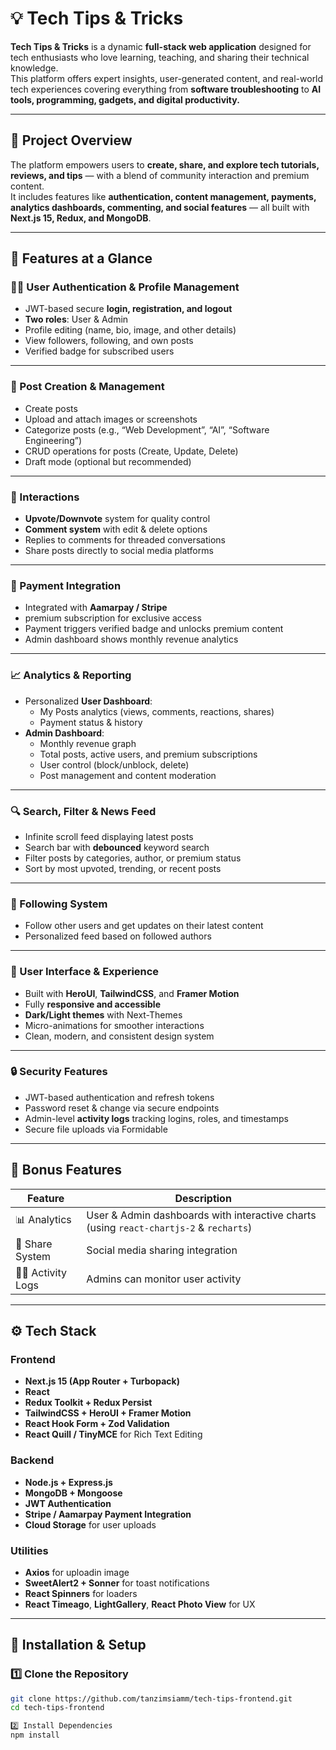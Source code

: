 # 💡 Tech Tips & Tricks

**Tech Tips & Tricks** is a dynamic **full-stack web application** designed for tech enthusiasts who love learning, teaching, and sharing their technical knowledge.  
This platform offers expert insights, user-generated content, and real-world tech experiences covering everything from **software troubleshooting** to **AI tools, programming, gadgets, and digital productivity.**

---

## 🚀 Project Overview

The platform empowers users to **create, share, and explore tech tutorials, reviews, and tips** — with a blend of community interaction and premium content.  
It includes features like **authentication, content management, payments, analytics dashboards, commenting, and social features** — all built with **Next.js 15, Redux, and MongoDB**.

---

## 🧭 Features at a Glance

### 🧑‍💻 User Authentication & Profile Management
- JWT-based secure **login, registration, and logout**
- **Two roles**: User & Admin
- Profile editing (name, bio, image, and other details)
- View followers, following, and own posts
- Verified badge for subscribed users

---

### 📝 Post Creation & Management
- Create posts 
- Upload and attach images or screenshots
- Categorize posts (e.g., “Web Development”, “AI”, “Software Engineering”)
- CRUD operations for posts (Create, Update, Delete)
- Draft mode (optional but recommended)

---

### 💬 Interactions
- **Upvote/Downvote** system for quality control
- **Comment system** with edit & delete options
- Replies to comments for threaded conversations
- Share posts directly to social media platforms

---

### 💸 Payment Integration
- Integrated with **Aamarpay / Stripe**
- premium subscription for exclusive access
- Payment triggers verified badge and unlocks premium content
- Admin dashboard shows monthly revenue analytics

---

### 📈 Analytics & Reporting
- Personalized **User Dashboard**:
  - My Posts analytics (views, comments, reactions, shares)
  - Payment status & history
- **Admin Dashboard**:
  - Monthly revenue graph
  - Total posts, active users, and premium subscriptions
  - User control (block/unblock, delete)
  - Post management and content moderation

---

### 🔍 Search, Filter & News Feed
- Infinite scroll feed displaying latest posts
- Search bar with **debounced** keyword search
- Filter posts by categories, author, or premium status
- Sort by most upvoted, trending, or recent posts

---

### 👥 Following System
- Follow other users and get updates on their latest content
- Personalized feed based on followed authors

---

### 🎨 User Interface & Experience
- Built with **HeroUI**, **TailwindCSS**, and **Framer Motion**
- Fully **responsive and accessible**
- **Dark/Light themes** with Next-Themes
- Micro-animations for smoother interactions
- Clean, modern, and consistent design system

---

### 🔒 Security Features
- JWT-based authentication and refresh tokens
- Password reset & change via secure endpoints
- Admin-level **activity logs** tracking logins, roles, and timestamps
- Secure file uploads via Formidable

---

## 🧠 Bonus Features

| Feature | Description |
|----------|-------------|
| 📊 Analytics | User & Admin dashboards with interactive charts (using `react-chartjs-2` & `recharts`) |
| 🔁 Share System | Social media sharing integration |
| 🕵️‍♂️ Activity Logs | Admins can monitor user activity

---

## ⚙️ Tech Stack

### **Frontend**
- **Next.js 15 (App Router + Turbopack)**
- **React**
- **Redux Toolkit + Redux Persist**
- **TailwindCSS + HeroUI + Framer Motion**
- **React Hook Form + Zod Validation**
- **React Quill / TinyMCE** for Rich Text Editing

### **Backend**
- **Node.js + Express.js**
- **MongoDB + Mongoose**
- **JWT Authentication**
- **Stripe / Aamarpay Payment Integration**
- **Cloud Storage** for user uploads

### **Utilities**
- **Axios** for uploadin image  
- **SweetAlert2 + Sonner** for toast notifications  
- **React Spinners** for loaders  
- **React Timeago**, **LightGallery**, **React Photo View** for UX

---

## 🔧 Installation & Setup

### 1️⃣ Clone the Repository
```bash
git clone https://github.com/tanzimsiamm/tech-tips-frontend.git
cd tech-tips-frontend

2️⃣ Install Dependencies
npm install

